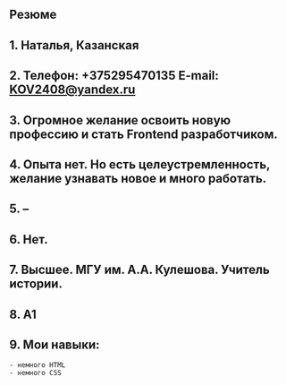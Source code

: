 ## Резюме

## 1. Наталья, Казанская

## 2. Телефон: **+375295470135** E-mail: **KOV2408@yandex.ru**

## 3. Огромное желание освоить новую профессию и стать **Frontend разработчиком**.

## 4. Опыта нет. Но есть целеустремленность, желание узнавать новое и много работать.

## 5. –

## 6. Нет.

## 7. Высшее. МГУ им. А.А. Кулешова. Учитель истории.

## 8. А1

## 9. Мои навыки:

    - немного HTML
    - немного CSS
